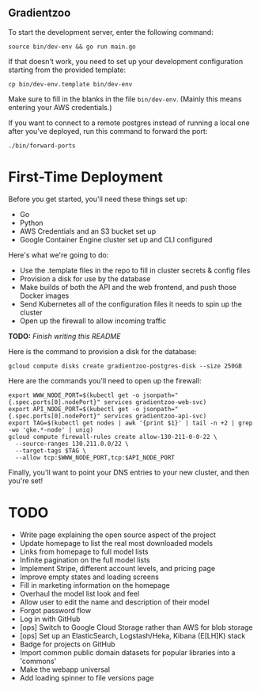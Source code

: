 Gradientzoo
-----------

To start the development server, enter the following command:

```console
source bin/dev-env && go run main.go
```

If that doesn't work, you need to set up your development configuration
starting from the provided template:

```console
cp bin/dev-env.template bin/dev-env
```

Make sure to fill in the blanks in the file ``bin/dev-env``. (Mainly this means
entering your AWS credentials.)

If you want to connect to a remote postgres instead of running a local one
after you've deployed, run this command to forward the port:

```console
./bin/forward-ports
```

First-Time Deployment
=====================

Before you get started, you'll need these things set up:

* Go
* Python
* AWS Credentials and an S3 bucket set up
* Google Container Engine cluster set up and CLI configured

Here's what we're going to do:

* Use the .template files in the repo to fill in cluster secrets & config files
* Provision a disk for use by the database
* Make builds of both the API and the web frontend, and push those Docker images
* Send Kubernetes all of the configuration files it needs to spin up the cluster
* Open up the firewall to allow incoming traffic

**TODO:** *Finish writing this README*

Here is the command to provision a disk for the database:
```console
gcloud compute disks create gradientzoo-postgres-disk --size 250GB
```

Here are the commands you'll need to open up the firewall:

```console
export WWW_NODE_PORT=$(kubectl get -o jsonpath="{.spec.ports[0].nodePort}" services gradientzoo-web-svc)
export API_NODE_PORT=$(kubectl get -o jsonpath="{.spec.ports[0].nodePort}" services gradientzoo-api-svc)
export TAG=$(kubectl get nodes | awk '{print $1}' | tail -n +2 | grep -wo 'gke.*-node' | uniq)
gcloud compute firewall-rules create allow-130-211-0-0-22 \
  --source-ranges 130.211.0.0/22 \
  --target-tags $TAG \
  --allow tcp:$WWW_NODE_PORT,tcp:$API_NODE_PORT
```

Finally, you'll want to point your DNS entries to your new cluster, and then
you're set!

TODO
====

* Write page explaining the open source aspect of the project
* Update homepage to list the real most downloaded models
* Links from homepage to full model lists
* Infinite pagination on the full model lists
* Implement Stripe, different account levels, and pricing page
* Improve empty states and loading screens
* Fill in marketing information on the homepage
* Overhaul the model list look and feel
* Allow user to edit the name and description of their model
* Forgot password flow
* Log in with GitHub
* [ops] Switch to Google Cloud Storage rather than AWS for blob storage
* [ops] Set up an ElasticSearch, Logstash/Heka, Kibana (E[LH]K) stack
* Badge for projects on GitHub
* Import common public domain datasets for popular libraries into a 'commons'
* Make the webapp universal
* Add loading spinner to file versions page
